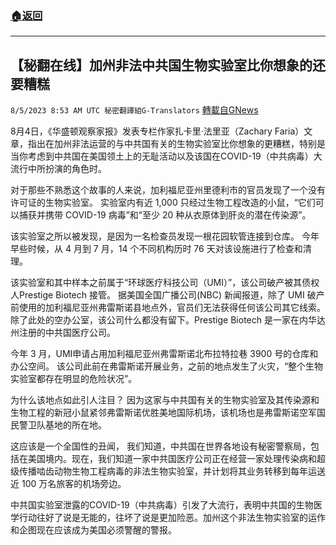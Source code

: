 ###  [:house:返回](README.md)
---


## 【秘翻在线】加州非法中共国生物实验室比你想象的还要糟糕
`8/5/2023 8:53 AM UTC 秘密翻譯組G-Translators` [轉載自GNews](https://gnews.org/articles/1527487)

8月4日，《华盛顿观察家报》发表专栏作家扎卡里·法里亚（Zachary Faria）文章，指出在加州非法运营的与中共国有关的生物实验室比你想象的更糟糕，特别是当你考虑到中共国在美国领土上的无耻活动以及该国在COVID-19（中共病毒）大流行中所扮演的角色时。

对于那些不熟悉这个故事的人来说，加利福尼亚州里德利市的官员发现了一个没有许可证的生物实验室。 实验室内有近 1,000 只经过生物工程改造的小鼠，“它们可以捕获并携带 COVID-19 病毒”和“至少 20 种从衣原体到肝炎的潜在传染源”。

该实验室之所以被发现，是因为一名检查员发现一根花园软管连接到仓库。 今年早些时候，从 4 月到 7 月，14 个不同机构历时 76 天对该设施进行了检查和清理。

该实验室和其中样本之前属于“环球医疗科技公司（UMI）”，该公司破产被其债权人Prestige Biotech 接管。 据美国全国广播公司(NBC) 新闻报道，除了 UMI 破产前使用的加利福尼亚州弗雷斯诺县地点外，官员们无法获得任何该公司其它线索。除了此处的空办公室，该公司什么都没有留下。Prestige Biotech 是一家在内华达州注册的中共国医疗公司。

今年 3 月，UMI申请占用加利福尼亚州弗雷斯诺北布拉特拉巷 3900 号的仓库和办公空间。 该公司此前在弗雷斯诺开展业务，之前的地点发生了火灾，“整个生物实验室都存在明显的危险状况”。

为什么该地点如此引人注目？ 因为这家与中共国有关的生物实验室及其传染源和生物工程的新冠小鼠紧邻弗雷斯诺优胜美地国际机场，该机场也是弗雷斯诺空军国民警卫队基地的所在地。

这应该是一个全国性的丑闻， 我们知道，中共国在世界各地设有秘密警察局，包括在美国境内。现在，我们知道一家中共国医疗公司正在经营一家处理传染病和超级传播啮齿动物生物工程病毒的非法生物实验室，并计划将其业务转移到每年运送近 100 万名旅客的机场旁边。

中共国实验室泄露的COVID-19（中共病毒）引发了大流行，表明中共国的生物医学行动往好了说是无能的，往坏了说是更加险恶。加州这个非法生物实验室的运作和企图现在应该成为美国必须警醒的警报。
